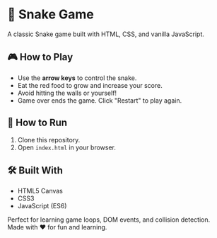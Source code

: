 # 🐍 Snake Game

A classic Snake game built with HTML, CSS, and vanilla JavaScript.

## 🎮 How to Play
- Use the **arrow keys** to control the snake.
- Eat the red food to grow and increase your score.
- Avoid hitting the walls or yourself!
- Game over ends the game. Click "Restart" to play again.

## 🚀 How to Run
1. Clone this repository.
2. Open `index.html` in your browser.

## 🛠 Built With
- HTML5 Canvas
- CSS3
- JavaScript (ES6)


Perfect for learning game loops, DOM events, and collision detection.  
Made with ❤️ for fun and learning.
